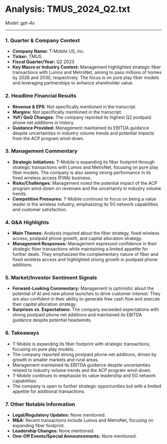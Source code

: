 # Analysis: TMUS_2024_Q2.txt

*Model: gpt-4o*

---

### 1. Quarter & Company Context
- **Company Name:** T-Mobile US, Inc.
- **Ticker:** TMUS
- **Fiscal Quarter/Year:** Q2 2023
- **Key Macro or Industry Context:** Management highlighted strategic fiber transactions with Lumos and MetroNet, aiming to pass millions of homes by 2028 and 2030, respectively. The focus is on pure play fiber models and leveraging partnerships to enhance shareholder value.

### 2. Headline Financial Results
- **Revenue & EPS:** Not specifically mentioned in the transcript.
- **Margins:** Not specifically mentioned in the transcript.
- **YoY/ QoQ Changes:** The company reported its highest Q2 postpaid phone net additions in history.
- **Guidance Provided:** Management maintained its EBITDA guidance despite uncertainties in industry volume trends and potential impacts from the ACP program wind-down.

### 3. Management Commentary
- **Strategic Initiatives:** T-Mobile is expanding its fiber footprint through strategic transactions with Lumos and MetroNet, focusing on pure play fiber models. The company is also seeing strong performance in its fixed wireless access (FWA) business.
- **Risks/Challenges:** Management noted the potential impact of the ACP program wind-down on revenues and the uncertainty in industry volume trends.
- **Competitive Pressures:** T-Mobile continues to focus on being a value leader in the wireless industry, emphasizing its 5G network capabilities and customer satisfaction.

### 4. Q&A Highlights
- **Main Themes:** Analysts inquired about the fiber strategy, fixed wireless access, postpaid phone growth, and capital allocation strategy.
- **Management Responses:** Management expressed confidence in their strategic fiber transactions while maintaining a limited appetite for further deals. They emphasized the complementary nature of fiber and fixed wireless access and highlighted strong growth in postpaid phone additions.

### 5. Market/Investor Sentiment Signals
- **Forward-Looking Commentary:** Management is optimistic about the potential of AI and new phone launches to drive customer interest. They are also confident in their ability to generate free cash flow and execute their capital allocation strategy.
- **Surprises vs. Expectations:** The company exceeded expectations with strong postpaid phone net additions and maintained its EBITDA guidance despite potential headwinds.

### 6. Takeaways
- T-Mobile is expanding its fiber footprint with strategic transactions, focusing on pure play models.
- The company reported strong postpaid phone net additions, driven by growth in smaller markets and rural areas.
- Management maintained its EBITDA guidance despite uncertainties related to industry volume trends and the ACP program wind-down.
- T-Mobile continues to emphasize its value leadership and 5G network capabilities.
- The company is open to further strategic opportunities but with a limited appetite for additional transactions.

### 7. Other Notable Information
- **Legal/Regulatory Updates:** None mentioned.
- **M&A:** Recent transactions include Lumos and MetroNet, focusing on expanding fiber footprint.
- **Leadership Changes:** None mentioned.
- **One-Off Events/Special Announcements:** None mentioned.